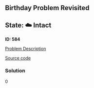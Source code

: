 ## Birthday Problem Revisited

## State: :cloud: **Intact**

**ID: 584**

[Problem Description](https://projecteuler.net/problem=584)

[Source code](main.cpp)

### Solution
0